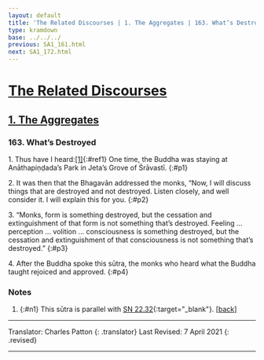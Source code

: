 ```yaml
---
layout: default
title: 'The Related Discourses | 1. The Aggregates | 163. What’s Destroyed'
type: kramdown
base: ../../../
previous: SA1_161.html
next: SA1_172.html
---
```


# [The Related Discourses](../index.html)
## [1. The Aggregates](index.html)
### 163. What’s Destroyed

1\. Thus have I heard:[\[1\]](#n1){:#ref1} One time, the Buddha was staying at Anāthapiṇḍada’s Park in Jeta’s Grove of Śrāvastī.
{:#p1}

2\. It was then that the Bhagavān addressed the monks, “Now, I will discuss things that are destroyed and not destroyed. Listen closely, and well consider it. I will explain this for you.
{:#p2}

3\. “Monks, form is something destroyed, but the cessation and extinguishment  of that form is not something that’s destroyed. Feeling … perception … volition … consciousness is something destroyed, but the cessation and extinguishment of that consciousness is not something that’s destroyed.”
{:#p3}

4\. After the Buddha spoke this sūtra, the monks who heard what the Buddha taught rejoiced and approved.
{:#p4}

### Notes

1. {:#n1} This sūtra is parallel with [SN 22.32](https://suttacentral.net/sn22.32){:target="_blank"}. [\[back\]](#ref1)

---

Translator: Charles Patton
{: .translator}
Last Revised: 7 April 2021
{: .revised}

---